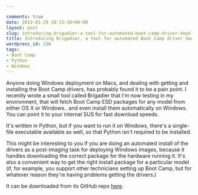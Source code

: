 ```yaml
---

comments: true
date: 2013-01-29 20:15:10+00:00
layout: post
slug: introducing-brigadier-a-tool-for-automated-boot-camp-driver-download-and-installation
title: Introducing Brigadier, a tool for automated Boot Camp driver download and installation
wordpress_id: 330
tags:
- Boot Camp
- Python
- Windows
---
```


<!-- [![bootcamp_drives_128.png](images/2013/01/bootcamp_drives_128.png)](http://macops.ca/introducing-brigadier-a-tool-for-automated-boot-camp-driver-download-and-installation/bootcamp_drives_128-png/) -->

Anyone doing Windows deployment on Macs, and dealing with getting and installing the Boot Camp drivers, has probably found it to be a pain point. I recently wrote a small tool called Brigadier that I'm now testing in my environment, that will fetch Boot Camp ESD packages for any model from either OS X or Windows.. and even install them automatically on Windows. You can point it to your internal SUS for fast download speeds.

It's written in Python, but if you want to run it on Windows, there's a single-file executable available as well, so that Python isn't required to be installed.

This might be interesting to you if you are doing an automated install of the drivers as a post-imaging task for deploying Windows images, because it handles downloading the correct package for the hardware running it. It's also a convenient way to get the right install package for a particular model (if, for example, you support other technicians setting up Boot Camp, but for whatever reason they're having problems getting the drivers.)

It can be downloaded from its GitHub repo [here](https://github.com/timsutton/brigadier).
